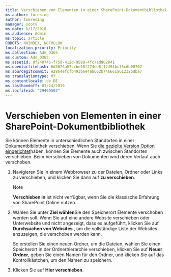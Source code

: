 ```yaml
---
title: Verschieben von Elementen in einer SharePoint-Dokumentbibliothek
ms.author: toresing
author: tomresing
manager: scotv
ms.date: 5/17/2018
ms.audience: Admin
ms.topic: article
ROBOTS: NOINDEX, NOFOLLOW
localization_priority: Priority
ms.collection: Adm_O365
ms.custom: Adm_O365
ms.assetid: 8f240745-f75d-412d-9588-4fc7ad862041
ms.openlocfilehash: 6d3674a57ccbe10f274ee8f12493bcf5c6b08702
ms.sourcegitcommit: e2864efcfb493b6e46b662b746661a61232bdba7
ms.translationtype: MT
ms.contentlocale: de-DE
ms.lasthandoff: 01/24/2019
ms.locfileid: "29469502"
---
```

# <a name="move-items-in-a-sharepoint-document-library"></a>Verschieben von Elementen in einer SharePoint-Dokumentbibliothek

Sie können Elemente in unterschiedlichen Standorten in einer Dokumentbibliothek verschieben. Wenn Sie [die gezielte Version Option eingerichtet](https://go.microsoft.com/fwlink/?linkid=622980)haben, können Sie Elemente auch zwischen Standorten verschieben. Beim Verschieben von Dokumenten wird deren Verlauf auch verschoben.
  
1. Navigieren Sie in einem Webbrowser zu der Dateien, Ordner oder Links zu verschieben, und klicken Sie dann auf **zu verschieben**.
    
    > [!NOTE]
    > **Verschieben in** ist nicht verfügbar, wenn Sie die klassische Erfahrung von SharePoint Online nutzen. 
  
2. Wählen Sie unter **Ziel wählen**Sie den Speicherort Elemente verschoben werden soll. Wenn Sie auf eine andere Website verschieben oder Unterwebsite und nicht angezeigt, dass es aufgeführt, klicken Sie auf **Durchsuchen von Websites** , um die vollständige Liste der Websites anzuzeigen, die verschoben werden kann. 
    
    So erstellen Sie einen neuen Ordner, um die Dateien, wählen Sie einen Speicherort in der Ordnerhierarchie verschieben, klicken Sie auf **Neuer Ordner**, geben Sie einen Namen für den Ordner, und klicken Sie auf das Kontrollkästchen, um den Namen zu speichern.
    
3. Klicken Sie auf **Hier verschieben**.
    

